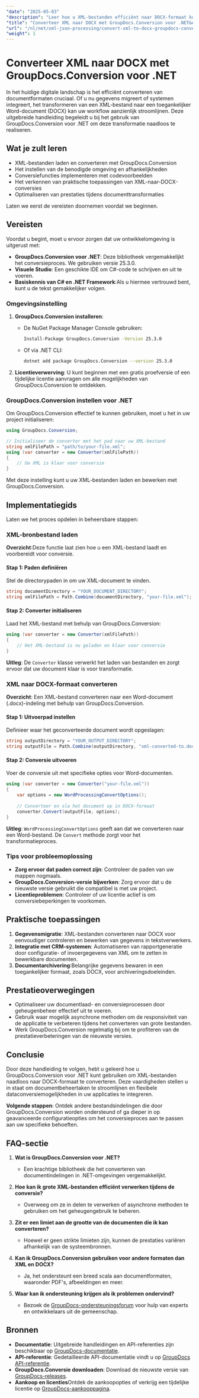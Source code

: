 ```yaml
---
"date": "2025-05-03"
"description": "Leer hoe u XML-bestanden efficiënt naar DOCX-formaat kunt converteren met GroupDocs.Conversion voor .NET. Deze stapsgewijze handleiding behandelt tips voor installatie, implementatie en prestaties."
"title": "Converteer XML naar DOCX met GroupDocs.Conversion voor .NET&#58; een uitgebreide handleiding"
"url": "/nl/net/xml-json-processing/convert-xml-to-docx-groupdocs-conversion-net/"
"weight": 1
---
```


# Converteer XML naar DOCX met GroupDocs.Conversion voor .NET

In het huidige digitale landschap is het efficiënt converteren van documentformaten cruciaal. Of u nu gegevens migreert of systemen integreert, het transformeren van een XML-bestand naar een toegankelijker Word-document (DOCX) kan uw workflow aanzienlijk stroomlijnen. Deze uitgebreide handleiding begeleidt u bij het gebruik van GroupDocs.Conversion voor .NET om deze transformatie naadloos te realiseren.

## Wat je zult leren

- XML-bestanden laden en converteren met GroupDocs.Conversion
- Het instellen van de benodigde omgeving en afhankelijkheden
- Conversiefuncties implementeren met codevoorbeelden
- Het verkennen van praktische toepassingen van XML-naar-DOCX-conversies
- Optimaliseren van prestaties tijdens documenttransformaties

Laten we eerst de vereisten doornemen voordat we beginnen.

## Vereisten

Voordat u begint, moet u ervoor zorgen dat uw ontwikkelomgeving is uitgerust met:

- **GroupDocs.Conversion voor .NET**: Deze bibliotheek vergemakkelijkt het conversieproces. We gebruiken versie 25.3.0.
- **Visuele Studio**: Een geschikte IDE om C#-code te schrijven en uit te voeren.
- **Basiskennis van C# en .NET Framework**:Als u hiermee vertrouwd bent, kunt u de tekst gemakkelijker volgen.

### Omgevingsinstelling

1. **GroupDocs.Conversion installeren**:
   - De NuGet Package Manager Console gebruiken:
     ```bash
     Install-Package GroupDocs.Conversion -Version 25.3.0
     ```
   - Of via .NET CLI:
     ```bash
     dotnet add package GroupDocs.Conversion --version 25.3.0
     ```

2. **Licentieverwerving**: U kunt beginnen met een gratis proefversie of een tijdelijke licentie aanvragen om alle mogelijkheden van GroupDocs.Conversion te ontdekken.

### GroupDocs.Conversion instellen voor .NET

Om GroupDocs.Conversion effectief te kunnen gebruiken, moet u het in uw project initialiseren:

```csharp
using GroupDocs.Conversion;

// Initialiseer de converter met het pad naar uw XML-bestand
string xmlFilePath = "path/to/your-file.xml";
using (var converter = new Converter(xmlFilePath))
{
    // Uw XML is klaar voor conversie
}
```

Met deze instelling kunt u uw XML-bestanden laden en bewerken met GroupDocs.Conversion.

## Implementatiegids

Laten we het proces opdelen in beheersbare stappen:

### XML-bronbestand laden

**Overzicht**:Deze functie laat zien hoe u een XML-bestand laadt en voorbereidt voor conversie.

#### Stap 1: Paden definiëren
Stel de directorypaden in om uw XML-document te vinden.

```csharp
string documentDirectory = "YOUR_DOCUMENT_DIRECTORY";
string xmlFilePath = Path.Combine(documentDirectory, "your-file.xml");
```

#### Stap 2: Converter initialiseren

Laad het XML-bestand met behulp van GroupDocs.Conversion:

```csharp
using (var converter = new Converter(xmlFilePath))
{
    // Het XML-bestand is nu geladen en klaar voor conversie
}
```
**Uitleg**: De `Converter` klasse verwerkt het laden van bestanden en zorgt ervoor dat uw document klaar is voor transformatie.

### XML naar DOCX-formaat converteren

**Overzicht**: Een XML-bestand converteren naar een Word-document (.docx)-indeling met behulp van GroupDocs.Conversion.

#### Stap 1: Uitvoerpad instellen

Definieer waar het geconverteerde document wordt opgeslagen:

```csharp
string outputDirectory = "YOUR_OUTPUT_DIRECTORY";
string outputFile = Path.Combine(outputDirectory, "xml-converted-to.docx");
```

#### Stap 2: Conversie uitvoeren

Voer de conversie uit met specifieke opties voor Word-documenten.

```csharp
using (var converter = new Converter("your-file.xml"))
{
    var options = new WordProcessingConvertOptions();
    
    // Converteer en sla het document op in DOCX-formaat
    converter.Convert(outputFile, options);
}
```

**Uitleg**: `WordProcessingConvertOptions` geeft aan dat we converteren naar een Word-bestand. De `Convert` methode zorgt voor het transformatieproces.

### Tips voor probleemoplossing

- **Zorg ervoor dat paden correct zijn**: Controleer de paden van uw mappen nogmaals.
- **GroupDocs.Conversion-versie bijwerken**: Zorg ervoor dat u de nieuwste versie gebruikt die compatibel is met uw project.
- **Licentieproblemen**: Controleer of uw licentie actief is om conversiebeperkingen te voorkomen.

## Praktische toepassingen

1. **Gegevensmigratie**: XML-bestanden converteren naar DOCX voor eenvoudiger controleren en bewerken van gegevens in tekstverwerkers.
2. **Integratie met CRM-systemen**: Automatiseren van rapportgeneratie door configuratie- of invoergegevens van XML om te zetten in bewerkbare documenten.
3. **Documentarchivering**:Belangrijke gegevens bewaren in een toegankelijker formaat, zoals DOCX, voor archiveringsdoeleinden.

## Prestatieoverwegingen

- Optimaliseer uw documentlaad- en conversieprocessen door geheugenbeheer effectief uit te voeren.
- Gebruik waar mogelijk asynchrone methoden om de responsiviteit van de applicatie te verbeteren tijdens het converteren van grote bestanden.
- Werk GroupDocs.Conversion regelmatig bij om te profiteren van de prestatieverbeteringen van de nieuwste versies.

## Conclusie

Door deze handleiding te volgen, hebt u geleerd hoe u GroupDocs.Conversion voor .NET kunt gebruiken om XML-bestanden naadloos naar DOCX-formaat te converteren. Deze vaardigheden stellen u in staat om documentbeheertaken te stroomlijnen en flexibele dataconversiemogelijkheden in uw applicaties te integreren.

**Volgende stappen**: Ontdek andere bestandsindelingen die door GroupDocs.Conversion worden ondersteund of ga dieper in op geavanceerde configuratieopties om het conversieproces aan te passen aan uw specifieke behoeften.

## FAQ-sectie

1. **Wat is GroupDocs.Conversion voor .NET?**
   - Een krachtige bibliotheek die het converteren van documentindelingen in .NET-omgevingen vergemakkelijkt.

2. **Hoe kan ik grote XML-bestanden efficiënt verwerken tijdens de conversie?**
   - Overweeg om ze in delen te verwerken of asynchrone methoden te gebruiken om het geheugengebruik te beheren.

3. **Zit er een limiet aan de grootte van de documenten die ik kan converteren?**
   - Hoewel er geen strikte limieten zijn, kunnen de prestaties variëren afhankelijk van de systeembronnen.

4. **Kan ik GroupDocs.Conversion gebruiken voor andere formaten dan XML en DOCX?**
   - Ja, het ondersteunt een breed scala aan documentformaten, waaronder PDF's, afbeeldingen en meer.

5. **Waar kan ik ondersteuning krijgen als ik problemen ondervind?**
   - Bezoek de [GroupDocs-ondersteuningsforum](https://forum.groupdocs.com/c/conversion/10) voor hulp van experts en ontwikkelaars uit de gemeenschap.

## Bronnen

- **Documentatie**: Uitgebreide handleidingen en API-referenties zijn beschikbaar op [GroupDocs-documentatie](https://docs.groupdocs.com/conversion/net/).
- **API-referentie**: Gedetailleerde API-documentatie vindt u op [GroupDocs API-referentie](https://reference.groupdocs.com/conversion/net/).
- **GroupDocs.Conversie downloaden**: Download de nieuwste versie van [GroupDocs-releases](https://releases.groupdocs.com/conversion/net/).
- **Aankoop en licenties**Ontdek de aankoopopties of verkrijg een tijdelijke licentie op [GroupDocs-aankooppagina](https://purchase.groupdocs.com/buy).